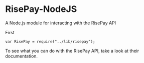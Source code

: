RisePay-NodeJS
==============

A Node.js module for interacting with the RisePay API


First 

`var RisePay = require("../lib/risepay");`

To see what you can do with the RisePay API, take a look at their documentation.


